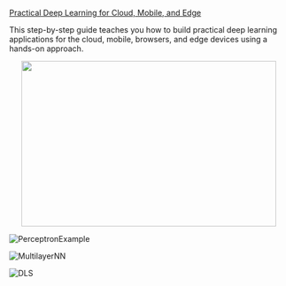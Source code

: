 [Practical Deep Learning for Cloud, Mobile, and Edge](https://www.oreilly.com/library/view/practical-deep-learning/9781492034858/)

This step-by-step guide teaches you how to build practical deep learning applications for the cloud, mobile, browsers, and edge devices using a hands-on approach.

<p align="center">
  <img width="460" height="300" src="![PerceptronExample](https://github.com/AnchorageBot/TensorFlowProjects/assets/47305410/db0cee6b-fc43-4efb-b7ff-2391ef97d0b9)0">
</p>

![PerceptronExample](https://github.com/AnchorageBot/TensorFlowProjects/assets/47305410/db0cee6b-fc43-4efb-b7ff-2391ef97d0b9)


![MultilayerNN](https://github.com/AnchorageBot/TensorFlowProjects/assets/47305410/c90c4a7b-3133-46d6-8e15-886e9422bfc3)


![DLS](https://github.com/AnchorageBot/TensorFlowProjects/assets/47305410/043b763f-e134-4264-aa03-85e7d10ab8cf)

